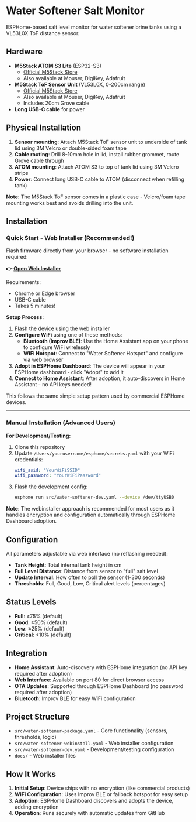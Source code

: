 # Water Softener Salt Monitor

ESPHome-based salt level monitor for water softener brine tanks using a VL53L0X ToF distance sensor.

## Hardware

- **M5Stack ATOM S3 Lite** (ESP32-S3)
  - [Official M5Stack Store](https://shop.m5stack.com/products/atoms3-lite-esp32s3-dev-kit)
  - Also available at Mouser, DigiKey, Adafruit
- **M5Stack ToF Sensor Unit** (VL53L0X, 0-200cm range)
  - [Official M5Stack Store](https://shop.m5stack.com/products/tof-sensor-unit)
  - Also available at Mouser, DigiKey, Adafruit
  - Includes 20cm Grove cable
- **Long USB-C cable** for power

## Physical Installation

1. **Sensor mounting**: Attach M5Stack ToF sensor unit to underside of tank lid using 3M Velcro or double-sided foam tape
2. **Cable routing**: Drill 8-10mm hole in lid, install rubber grommet, route Grove cable through
3. **ATOM mounting**: Attach ATOM S3 to top of tank lid using 3M Velcro strips
4. **Power**: Connect long USB-C cable to ATOM (disconnect when refilling tank)

**Note**: The M5Stack ToF sensor comes in a plastic case - Velcro/foam tape mounting works best and avoids drilling into the unit.

## Installation

### Quick Start - Web Installer (Recommended!)

Flash firmware directly from your browser - no software installation required:

**👉 [Open Web Installer](https://rmaher001.github.io/water-softener-monitor/)**

Requirements:
- Chrome or Edge browser
- USB-C cable
- Takes 5 minutes!

**Setup Process:**
1. Flash the device using the web installer
2. **Configure WiFi** using one of these methods:
   - **Bluetooth (Improv BLE)**: Use the Home Assistant app on your phone to configure WiFi wirelessly
   - **WiFi Hotspot**: Connect to "Water Softener Hotspot" and configure via web browser
3. **Adopt in ESPHome Dashboard**: The device will appear in your ESPHome dashboard - click "Adopt" to add it
4. **Connect to Home Assistant**: After adoption, it auto-discovers in Home Assistant - no API keys needed!

This follows the same simple setup pattern used by commercial ESPHome devices.

---

### Manual Installation (Advanced Users)

**For Development/Testing:**

1. Clone this repository
2. Update `/Users/yourusername/esphome/secrets.yaml` with your WiFi credentials:
   ```yaml
   wifi_ssid: "YourWiFiSSID"
   wifi_password: "YourWiFiPassword"
   ```
3. Flash the development config:
   ```bash
   esphome run src/water-softener-dev.yaml --device /dev/ttyUSB0
   ```

**Note**: The webinstaller approach is recommended for most users as it handles encryption and configuration automatically through ESPHome Dashboard adoption.

## Configuration

All parameters adjustable via web interface (no reflashing needed):

- **Tank Height**: Total internal tank height in cm
- **Full Level Distance**: Distance from sensor to "full" salt level
- **Update Interval**: How often to poll the sensor (1-300 seconds)
- **Thresholds**: Full, Good, Low, Critical alert levels (percentages)

## Status Levels

- **Full**: ≥75% (default)
- **Good**: ≥50% (default)
- **Low**: ≥25% (default)
- **Critical**: <10% (default)

## Integration

- **Home Assistant**: Auto-discovery with ESPHome integration (no API key required after adoption)
- **Web Interface**: Available on port 80 for direct browser access
- **OTA Updates**: Supported through ESPHome Dashboard (no password required after adoption)
- **Bluetooth**: Improv BLE for easy WiFi configuration

## Project Structure

- `src/water-softener-package.yaml` - Core functionality (sensors, thresholds, logic)
- `src/water-softener-webinstall.yaml` - Web installer configuration
- `src/water-softener-dev.yaml` - Development/testing configuration
- `docs/` - Web installer files

## How It Works

1. **Initial Setup**: Device ships with no encryption (like commercial products)
2. **WiFi Configuration**: Uses Improv BLE or fallback hotspot for easy setup
3. **Adoption**: ESPHome Dashboard discovers and adopts the device, adding encryption
4. **Operation**: Runs securely with automatic updates from GitHub
